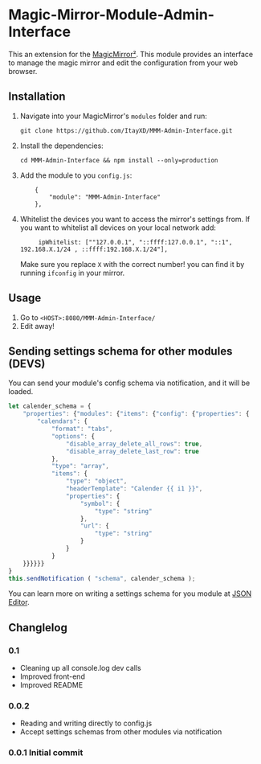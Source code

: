 # Magic-Mirror-Module-Admin-Interface
This an extension for the [MagicMirror²](https://github.com/MichMich/MagicMirror). This module provides an interface to manage the magic mirror and edit the configuration from your web browser.

## Installation
1. Navigate into your MagicMirror's `modules` folder and run: 
    ```
    git clone https://github.com/ItayXD/MMM-Admin-Interface.git
    ```
1. Install the dependencies: 
    ```
    cd MMM-Admin-Interface && npm install --only=production
    ```
1. Add the module to you `config.js`:
    ```
        {
        	"module": "MMM-Admin-Interface"
        },
    ```
1. Whitelist the devices you want to access the mirror's settings from.
   If you want to whitelist all devices on your local network add:
   ``` 
        ipWhitelist: [""127.0.0.1", "::ffff:127.0.0.1", "::1", 192.168.X.1/24 , ::ffff:192.168.X.1/24"], 
   ```
   Make sure you replace `X` with the correct number! you can find it by running `ifconfig` in your mirror.

## Usage
1. Go to `<HOST>:8080/MMM-Admin-Interface/`
1. Edit away!

## Sending settings schema for other modules (DEVS)
You can send your module's config schema via notification, and it will be loaded.
```javascript
let calender_schema = {
    "properties": {"modules": {"items": {"config": {"properties": {
        "calendars": {
        	"format": "tabs",
        	"options": {
        		"disable_array_delete_all_rows": true,
        		"disable_array_delete_last_row": true
        	},
        	"type": "array",
        	"items": {
        		"type": "object",
        		"headerTemplate": "Calender {{ i1 }}",
        		"properties": {
        			"symbol": {
        				"type": "string"
        			},
        			"url": {
        				"type": "string"
        			}
        		}
        	}
    }}}}}}
}
this.sendNotification ( "schema", calender_schema );
```

You can learn more on writing a settings schema for you module at [JSON Editor](https://github.com/jdorn/json-editor).

## Changlelog

### 0.1
 - Cleaning up all console.log dev calls
 - Improved front-end
 - Improved README

### 0.0.2
 - Reading and writing directly to config.js
 - Accept settings schemas from other modules via notification

### 0.0.1 Initial commit
